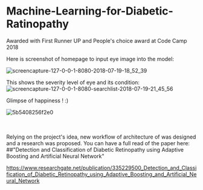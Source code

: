 # Machine-Learning-for-Diabetic-Ratinopathy
Awarded with First Runner UP and People's choice award at Code Camp 2018 

Here is screenshot of homepage to input eye image into the model:<br>

![screencapture-127-0-0-1-8080-2018-07-19-18_52_39](https://user-images.githubusercontent.com/24986485/43061608-a108e7e4-8e75-11e8-88ac-b112efd82525.png)


This shows the severity level of eye and its condition: <br>
![screencapture-127-0-0-1-8080-searchlist-2018-07-19-21_45_56](https://user-images.githubusercontent.com/24986485/43061614-a3308cd4-8e75-11e8-911a-d12e51adae2d.png)

Glimpse of happiness ! :) <br>

![5b5408256f2e0](https://user-images.githubusercontent.com/24986485/43061876-9f49c6a2-8e76-11e8-93d8-5dae9ab5f755.jpg)

<br>
<br>
Relying on the project's idea, new workflow of architecture of was designed and a research was proposed. You can have a full read of the paper here: <br>
##"Detection and Classification of Diabetic Retinopathy using Adaptive Boosting and Artificial Neural Network"

https://www.researchgate.net/publication/335229500_Detection_and_Classification_of_Diabetic_Retinopathy_using_Adaptive_Boosting_and_Artificial_Neural_Network


